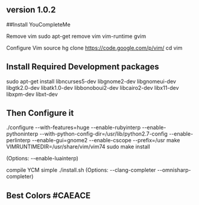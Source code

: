 ## version 1.0.2 
##Install YouCompleteMe

Remove vim
sudo apt-get remove vim vim-runtime gvim

Configure Vim source
hg clone https://code.google.com/p/vim/
cd vim

## Install Required Development packages
sudo apt-get install libncurses5-dev libgnome2-dev libgnomeui-dev libgtk2.0-dev libatk1.0-dev libbonoboui2-dev libcairo2-dev libx11-dev libxpm-dev libxt-dev

## Then Configure it
./configure --with-features=huge --enable-rubyinterp --enable-pythoninterp --with-python-config-dir=/usr/lib/python2.7-config --enable-perlinterp --enable-gui=gnome2 --enable-cscope --prefix=/usr
make VIMRUNTIMEDIR=/usr/share/vim/vim74
sudo make install

(Options: --enable-luainterp)

compile YCM simple
./install.sh	(Options: --clang-completer --omnisharp-completer)

## Best Colors #CAEACE
